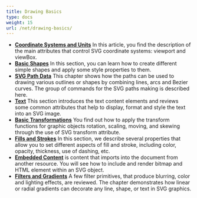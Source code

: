 ```yaml
---
title: Drawing Basics
type: docs
weight: 15
url: /net/drawing-basics/
---
```


- **[Coordinate Systems and Units](http://localhost:1313/svg/net/drawing-basics/coordinate-systems-and-units/)**  In this article, you find the description of the main attributes that control SVG coordinate systems: viewport and viewBox.
- **[Basic Shapes](http://localhost:1313/svg/net/drawing-basics/basic-shapes/)** In this section, you can learn how to create different simple shapes and apply some style properties to them.
- **[SVG Path Data](http://localhost:1313/svg/net/drawing-basics/svg-path-data/)** This chapter shows how the paths can be used to drawing various outlines or shapes by combining lines, arcs and Bezier curves. The group of commands for the SVG paths making is described here.
- **[Text](http://localhost:1313/svg/net/drawing-basics/text/)** This section introduces the text content elements and reviews some common attributes that help to display,  format and style the text into an SVG image.
- **[Basic Transformations](http://localhost:1313/svg/net/drawing-basics/basic-transformations/)** You find out how to apply the transform functions for graphic objects rotation, scaling, moving, and skewing through the use of SVG transform attribute. 
- **[Fills and Strokes](http://localhost:1313/svg/net/drawing-basics/fills-and-strokes/)** In this section, we describe several properties that allow you to set different aspects of fill and stroke, including color,  opacity, thickness, use of dashing, etc.
- **[Embedded Content](http://localhost:1313/svg/net/drawing-basics/embedded-content/)**  is content that imports into the document from another resource. You will see how to include and render bitmap and HTML element within an SVG object.
- **[Filters and Gradients](http://localhost:1313/svg/net/drawing-basics/filters-and-gradients/)**  A few filter primitives, that produce blurring, color and lighting effects, are reviewed. The chapter demonstrates how linear or radial gradients can decorate any line, shape, or text in SVG graphics.